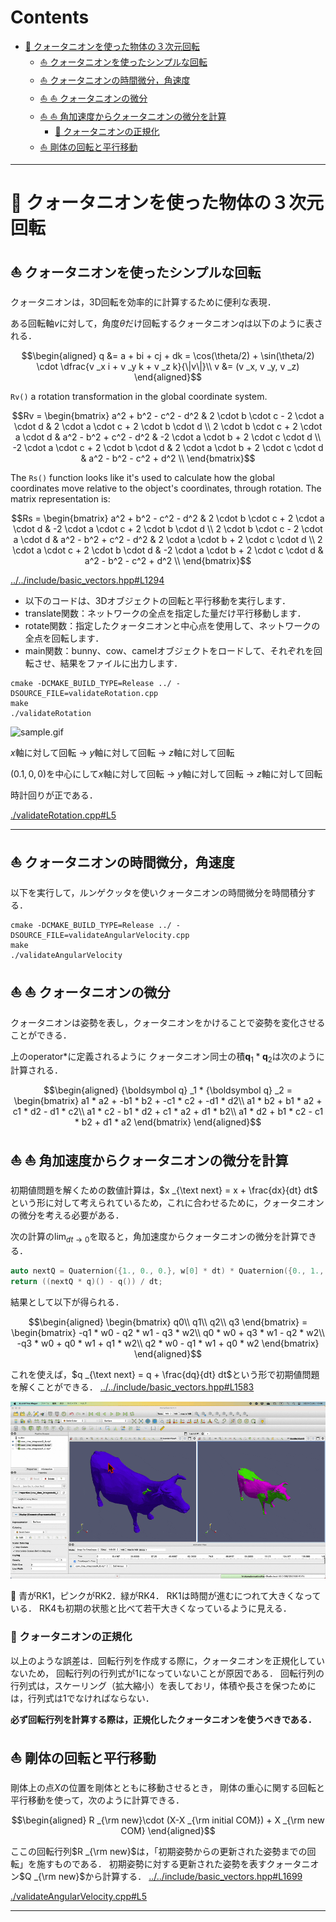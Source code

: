 # Contents
- [🐋 クォータニオンを使った物体の３次元回転](#🐋-クォータニオンを使った物体の３次元回転)
    - [⛵ クォータニオンを使ったシンプルな回転](#⛵-クォータニオンを使ったシンプルな回転)
    - [⛵ クォータニオンの時間微分，角速度](#⛵-クォータニオンの時間微分，角速度)
    - [⛵ ⛵ クォータニオンの微分](#⛵-⛵-クォータニオンの微分)
    - [⛵ ⛵ 角加速度からクォータニオンの微分を計算](#⛵-⛵-角加速度からクォータニオンの微分を計算)
        - [🪼 クォータニオンの正規化](#🪼-クォータニオンの正規化)
    - [⛵ 剛体の回転と平行移動](#⛵-剛体の回転と平行移動)


---
# 🐋 クォータニオンを使った物体の３次元回転 

## ⛵ クォータニオンを使ったシンプルな回転 

クォータニオンは，3D回転を効率的に計算するために便利な表現．

ある回転軸$v$に対して，角度$\theta$だけ回転するクォータニオン$q$は以下のように表される．

```math
\begin{aligned}
q &= a + bi + cj + dk = \cos(\theta/2) +  \sin(\theta/2) \cdot \dfrac{v _x i + v _y k + v _z k}{\|v\|}\\
v &= (v _x, v _y, v _z)
\end{aligned}
```

`Rv()` a rotation transformation in the global coordinate system.

```math
Rv = \begin{bmatrix}
a^2 + b^2 - c^2 - d^2 & 2 \cdot b \cdot c - 2 \cdot a \cdot d & 2 \cdot a \cdot c + 2 \cdot b \cdot d \\
2 \cdot b \cdot c + 2 \cdot a \cdot d & a^2 - b^2 + c^2 - d^2 & -2 \cdot a \cdot b + 2 \cdot c \cdot d \\
-2 \cdot a \cdot c + 2 \cdot b \cdot d & 2 \cdot a \cdot b + 2 \cdot c \cdot d & a^2 - b^2 - c^2 + d^2 \\
\end{bmatrix}
```

The `Rs()` function looks like it's used to calculate how the global coordinates move relative to the object's coordinates, through rotation.
The matrix representation is:

```math
Rs = \begin{bmatrix}
a^2 + b^2 - c^2 - d^2 & 2 \cdot b \cdot c + 2 \cdot a \cdot d & -2 \cdot a \cdot c + 2 \cdot b \cdot d \\
2 \cdot b \cdot c - 2 \cdot a \cdot d & a^2 - b^2 + c^2 - d^2 & 2 \cdot a \cdot b + 2 \cdot c \cdot d \\
2 \cdot a \cdot c + 2 \cdot b \cdot d & -2 \cdot a \cdot b + 2 \cdot c \cdot d & a^2 - b^2 - c^2 + d^2 \\
\end{bmatrix}
```
[../../include/basic_vectors.hpp#L1294](../../include/basic_vectors.hpp#L1294)


* 以下のコードは、3Dオブジェクトの回転と平行移動を実行します．
* translate関数：ネットワークの全点を指定した量だけ平行移動します．
* rotate関数：指定したクォータニオンと中心点を使用して、ネットワークの全点を回転します．
* main関数：bunny、cow、camelオブジェクトをロードして、それぞれを回転させ、結果をファイルに出力します．

```
cmake -DCMAKE_BUILD_TYPE=Release ../ -DSOURCE_FILE=validateRotation.cpp
make
./validateRotation
```

![sample.gif](sample.gif)

$x$軸に対して回転 -> $y$軸に対して回転 -> $z$軸に対して回転

$(0.1,0,0)$を中心にして$x$軸に対して回転 -> $y$軸に対して回転 -> $z$軸に対して回転

時計回りが正である．

[./validateRotation.cpp#L5](./validateRotation.cpp#L5)

---
## ⛵ クォータニオンの時間微分，角速度 

以下を実行して，ルンゲクッタを使いクォータニオンの時間微分を時間積分する．

```
cmake -DCMAKE_BUILD_TYPE=Release ../ -DSOURCE_FILE=validateAngularVelocity.cpp
make
./validateAngularVelocity
```

## ⛵ ⛵ クォータニオンの微分  

クォータニオンは姿勢を表し，クォータニオンをかけることで姿勢を変化させることができる．

上のoperator*に定義されるように
クォータニオン同士の積$`{\boldsymbol q} _1 * {\boldsymbol q} _2`$は次のように計算される．

```math
\begin{aligned}
{\boldsymbol q} _1 * {\boldsymbol q} _2 =
\begin{bmatrix}
a1 * a2 + -b1 * b2 + -c1 * c2 + -d1 * d2\\
a1 * b2 + b1 * a2 + c1 * d2 - d1 * c2\\
a1 * c2 - b1 * d2 + c1 * a2 + d1 * b2\\
a1 * d2 + b1 * c2 - c1 * b2 + d1 * a2
\end{bmatrix}
\end{aligned}
```

## ⛵ ⛵ 角加速度からクォータニオンの微分を計算  

初期値問題を解くための数値計算は，$`x _{\text next} = x + \frac{dx}{dt} dt`$
という形に対して考えられているため，これに合わせるために，クォータニオンの微分を考える必要がある．

次の計算の$`\lim _{dt \to 0}`$を取ると，角加速度からクォータニオンの微分を計算できる．

```cpp
auto nextQ = Quaternion({1., 0., 0.}, w[0] * dt) * Quaternion({0., 1., 0.}, w[1] * dt) * Quaternion({0., 0., 1.}, w[2] * dt);
return ((nextQ * q)() - q()) / dt;
```

結果として以下が得られる．

```math
\begin{aligned}
\begin{bmatrix}
q0\\
q1\\
q2\\
q3
\end{bmatrix}
=
\begin{bmatrix}
-q1 * w0 - q2 * w1 - q3 * w2\\
q0 * w0 + q3 * w1 - q2 * w2\\
-q3 * w0 + q0 * w1 + q1 * w2\\
q2 * w0 - q1 * w1 + q0 * w2
\end{bmatrix}
\end{aligned}
```

これを使えば，$`q _{\text next} = q + \frac{dq}{dt} dt`$という形で初期値問題を解くことができる．
[../../include/basic_vectors.hpp#L1583](../../include/basic_vectors.hpp#L1583)


![sample_dQdt.gif](sample_dQdt.gif)

👀 青がRK1，ピンクがRK2．緑がRK4．
RK1は時間が進むにつれて大きくなっている．
RK4も初期の状態と比べて若干大きくなっているように見える．

### 🪼 クォータニオンの正規化 

以上のような誤差は．回転行列を作成する際に，クォータニオンを正規化していないため，
回転行列の行列式が1になっていないことが原因である．
回転行列の行列式は，スケーリング（拡大縮小）を表しておリ，体積や長さを保つためには，行列式は1でなければならない．

**必ず回転行列を計算する際は，正規化したクォータニオンを使うべきである．**

## ⛵ 剛体の回転と平行移動 

剛体上の点$`X`$の位置を剛体とともに移動させるとき，
剛体の重心に関する回転と平行移動を使って，次のように計算できる．

```math
\begin{aligned}
R _{\rm new}\cdot (X-X _{\rm initial COM}) + X _{\rm new COM}
\end{aligned}
```

ここの回転行列$`R _{\rm new}`$は，「初期姿勢からの更新された姿勢までの回転」を施すものである．
初期姿勢に対する更新された姿勢を表すクォータニオン$`Q _{\rm new}`$から計算する．
[../../include/basic_vectors.hpp#L1699](../../include/basic_vectors.hpp#L1699)

[./validateAngularVelocity.cpp#L5](./validateAngularVelocity.cpp#L5)

---
